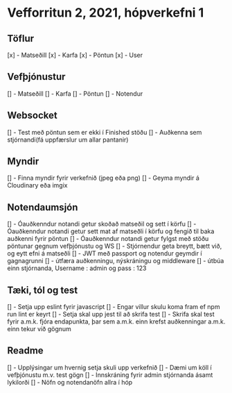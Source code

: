 # Vefforritun 2, 2021, hópverkefni 1


## Töflur

[x] - Matseðill
[x] - Karfa
[x] - Pöntun
[x] - User

## Vefþjónustur

[] - Matseðill
[] - Karfa
[] - Pöntun
[] - Notendur

## Websocket

[] - Test með pöntun sem er ekki í Finished stöðu
[] - Auðkenna sem stjórnandi(fá uppfærslur um allar pantanir)

## Myndir

[] - Finna myndir fyrir verkefnið (jpeg eða png)
[] - Geyma myndir á Cloudinary eða imgix

## Notendaumsjón

[] - Óauðkenndur notandi getur skoðað matseðil og sett í körfu
[] - Óauðkenndur notandi getur sett mat af matseðli í körfu og fengið til baka auðkenni fyrir pöntun
[] - Óauðkenndur notandi getur fylgst með stöðu pöntunar gegnum vefþjónustu og WS
[] - Stjórnendur geta breytt, bætt við, og eytt efni á matseðli
[] - JWT með passport og notendur geymdir í gagnagrunni 
[] - útfæra auðkenningu, nýskráningu og middleware
[] - útbúa einn stjórnanda, Username : admin og pass : 123

## Tæki, tól og test

[] - Setja upp eslint fyrir javascript
[] - Engar villur skulu koma fram ef npm run lint er keyrt
[] - Setja skal upp jest til að skrifa test
[] - Skrifa skal test fyrir a.m.k. fjóra endapunkta, þar sem a.m.k. einn krefst auðkenningar
     a.m.k. einn tekur við gögnum

## Readme

[] - Upplýsingar um hvernig setja skuli upp verkefnið
[] - Dæmi um köll í vefþjónustu m.v. test gögn
[] - Innskráning fyrir admin stjórnanda ásamt lykilorði
[] - Nöfn og notendanöfn allra í hóp